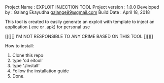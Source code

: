 Project Name     : EXPLOIT INJECTION TOOL
Project version  : 1.0.0
Developed by     : Galang Ekayudha <galange99@gmail.com>
Build Date       : April 18, 2018

This tool is created to easily generate an exploit with template to inject an application (.exe or .apk) for personal use


[][][]  I'M NOT RESPONSIBLE TO ANY CRIME BASED ON THIS TOOL  [][][]

How to install:
1) Clone this repo
2) type 'cd eitool'
3) type './install'
4) Follow the installation guide
5) Done.
